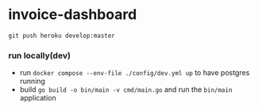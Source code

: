# invoice-dashboard

`git push heroku develop:master`

### run locally(dev)
- run `docker compose --env-file ./config/dev.yml up` to have postgres running
- build `go build -o bin/main -v cmd/main.go` and run the `bin/main` application
